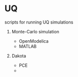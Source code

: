 # UQ
scripts for running UQ simulations
1. Monte-Carlo simulation
    - OpenModelica
    - MATLAB

2. Dakota
    - PCE
    - 

